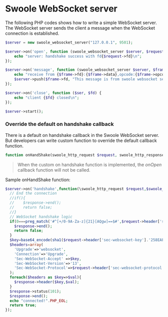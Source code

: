 # Swoole WebSocket server

The following PHP codes shows how to write a simple WebSocket server. The WebSocket server sends the client a message when the WebSocket connection is established.

``` php
$server = new swoole_websocket_server("127.0.0.1", 9501);

$server->on('open', function (swoole_websocket_server $server, $request) {
    echo "server: handshake success with fd{$request->fd}\n";
});

$server->on('message', function (swoole_websocket_server $server, $frame) {
    echo "receive from {$frame->fd}:{$frame->data},opcode:{$frame->opcode},fin:{$frame->finish}\n";
    $server->push($frame->fd, "This message is from swoole websocket server.");
});

$server->on('close', function ($ser, $fd) {
    echo "client {$fd} closed\n";
});

$server->start();
```

### Override the default on handshake callback

There is a default on handshake callback in the Swoole WebSocket server. But developers can write custom function to override the default callback function.

``` php
function onHandShake(swoole_http_request $request, swoole_http_response $response);
```

> When the custom on handshake function is implemented, the *onOpen* callback function will not be called.

Sample onHandShake function:

``` php
$server->on('handshake',function(\swoole_http_request $request,$swoole_http_response $response){
  // End the connection
  //if(){
  //    $response->end();
  //    return false;
  //}
  // WebSocket handshake logic
  if(0===preg_match('#^[+/0-9A-Za-z]{21}[AQgw]==$#',$request->header['sec-websocket-key']) || 16!==strlen(base64_decode($request->header['sec-websocket-key']))){
    $response->end();
    return false;
  }
  $key=base64_encode(sha1($request->header['sec-websocket-key'].'258EAFA5-E914-47DA-95CA-C5AB0DC85B11',true));
  $headers=array(
    'Upgrade'=>'websocket',
    'Connection'=>'Upgrade',
    'Sec-WebSocket-Accept' =>$key,
    'Sec-WebSocket-Version'=>'13',
    'Sec-WebSocket-Protocol'=>$request->header['sec-websocket-protocol'],
  );
  foreach($headers as $key=>$val){
    $response->header($key,$val);
  }
  $response->status(101);
  $response->end();
  echo "connected!".PHP_EOL;
  return true;
});
```